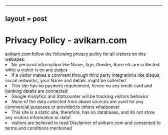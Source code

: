 ------
layout = post
-------

<h1>Privacy Policy - avikarn.com </h1>
avikarn.com follow the following privacy policy for all visitors on this webapes:

<li>No personal information like Name, Age, Gender, Race etc are collected while a visitor is on any pages</li>
<li>If a visitor makes a comment through third party integrations like disqus, social networks, your Name and details might be collected</li>
<li>This site has no payment requirement, hence no any credit card and banking details are connected</li>
<li>Google Analytics and Statcounter will be tracking visitors behavior</li>
<li>None of the data collected from above sources are used for any commercial purposes or provided to others whatsoever</li>
<li>This site is a static site, therefore, has no databases, and do not store any visitors information or data!</li>
<li>visitors are believed to read Disclaimer of avikarn.com and consented to terms and conditions mentioned</li>
